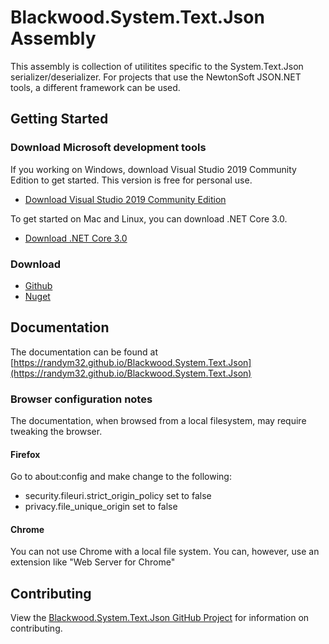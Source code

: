 # Blackwood.System.Text.Json Assembly

This assembly is collection of utilitites specific to the System.Text.Json
serializer/deserializer.  For projects that use the NewtonSoft JSON.NET tools,
a different framework can be used.


## Getting Started

### Download Microsoft development tools

If you working on Windows, download Visual Studio 2019 Community Edition to get started.  This version is free for personal use.
* [Download Visual Studio 2019 Community Edition](https://visualstudio.microsoft.com/thank-you-downloading-visual-studio/?sku=Community)

To get started on Mac and Linux, you can download .NET Core 3.0.  
* [Download .NET Core 3.0](https://dotnet.microsoft.com/download/dotnet-core/3.0)


### Download
* [Github](https://github.com/randym32/Blackwood.System.Text.Json)
* [Nuget](https://www.nuget.org/packages/Blackwood.System.Text.Json/)


## Documentation
The documentation can be found at [https://randym32.github.io/Blackwood.System.Text.Json](https://randym32.github.io/Blackwood.System.Text.Json)

### Browser configuration notes
The documentation, when browsed from a local filesystem, may require tweaking
the browser.

#### Firefox
Go to about:config and make change to the following:
* security.fileuri.strict_origin_policy set to false
* privacy.file_unique_origin  set to false

#### Chrome
You can not use Chrome with a local file system.  You can, however, use an extension
like "Web Server for Chrome"

## Contributing
View the [Blackwood.System.Text.Json GitHub Project](https://github.com/randym32/Blackwood.System.Text.Json)
for information on contributing.

